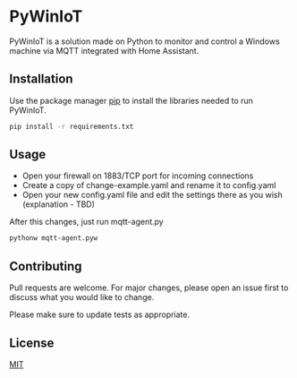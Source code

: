 # PyWinIoT

PyWinIoT is a solution made on Python to monitor and control a Windows machine via MQTT integrated with Home Assistant.

## Installation

Use the package manager [pip](https://pip.pypa.io/en/stable/) to install the libraries needed to run PyWinIoT.

```bash
pip install -r requirements.txt
```

## Usage
- Open your firewall on 1883/TCP port for incoming connections
- Create a copy of change-example.yaml and rename it to config.yaml
- Open your new config.yaml file and edit the settings there as you wish (explanation - TBD)

After this changes, just run mqtt-agent.py

```bash
pythonw mqtt-agent.pyw
```

## Contributing
Pull requests are welcome. For major changes, please open an issue first to discuss what you would like to change.

Please make sure to update tests as appropriate.

## License
[MIT](https://choosealicense.com/licenses/mit/)
